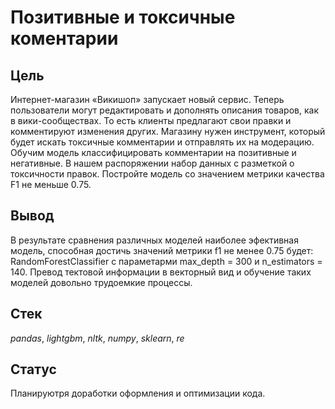 # Позитивные и токсичные коментарии

## Цель

Интернет-магазин «Викишоп» запускает новый сервис. Теперь пользователи могут редактировать и дополнять описания товаров, как в вики-сообществах. То есть клиенты предлагают свои правки и комментируют изменения других. Магазину нужен инструмент, который будет искать токсичные комментарии и отправлять их на модерацию.
Обучим модель классифицировать комментарии на позитивные и негативные. В нашем распоряжении набор данных с разметкой о токсичности правок.
Постройте модель со значением метрики качества F1 не меньше 0.75.

## Вывод

В результате сравнения различных моделей наиболее эфективная модель, способная достичь значений метрики f1 не менее 0.75 будет: RandomForestClassifier с параметарми max_depth = 300 и n_estimators = 140. Превод тектовой информации в векторный вид и обучение таких моделей довольно трудоемкие процессы.

## Стек
*pandas*, *lightgbm*, *nltk*, *numpy*, *sklearn*, *re*

## Статус

Планируютря доработки оформления и оптимизации кода.


